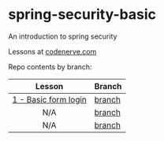 # spring-security-basic
An introduction to spring security

Lessons at [codenerve.com](https://www.codenerve.com)

Repo contents by branch:

| Lesson   |     Branch   |    
|:--------:|:-------------|
| [1 - Basic form login](https://www.codenerve.com/spring-security-basic-login-form/)      | [branch](https://github.com/MWhyte/spring-security-basic/tree/1.basic-form-login)| 
| N/A      | [branch](https://github.com/MWhyte/spring-security-basic/tree/2.thymeleaf-extras)|
| N/A      | [branch](https://github.com/MWhyte/spring-security-basic/tree/3.redirect-based-on-role)|
